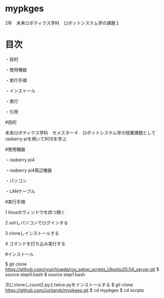 # mypkges

2年　未来ロボティクス学科　ロボットシステム学の課題１

# 目次
・目的

・使用機器

・実行手順

・インストール

・実行

・引用


#目的

未来ロボティクス学科　セメスター４　ロボットシステム学の授業課題としてrasberry piを用いてROSを学ぶ

#使用機器

・rasberry pi4

・rasberry pi4周辺機器

・パソコン

・LANケーブル

#実行手順

1 linuxのウィンドウを四つ開く

2 sshしパソコンでログインする

3 cloneしインストールする

4 コマンドを打ち込み実行する

#インストール

  $ git clone https://github.com/ryuichiueda/ros_setup_scripts_Ubuntu20.04_server.git
  $ source step0.bash
  $ source step1.bash
  
次にcloneしcount2.pyとtwice.pyをインストールする
  $ git clone https://github.com/Juntarok/mypkges.git
  $ cd mypkges
  $ cd scripts
 
  
